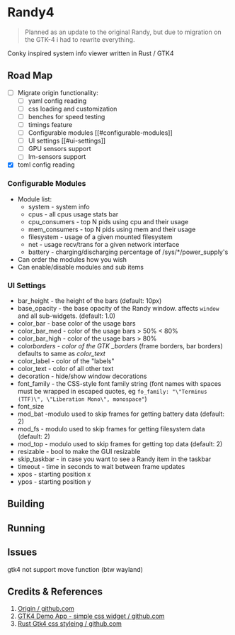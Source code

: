 # Randy4

> Planned as an update to the original Randy, but due to migration on the GTK-4 i had to rewrite everything.

Conky inspired system info viewer written in Rust / GTK4

## Road Map

- [ ] Migrate origin functionality:
  - [ ] yaml config reading
  - [ ] css loading and customization
  - [ ] benches for speed testing
  - [ ] timings feature
  - [ ] Configurable modules [[#configurable-modules]]
  - [ ] UI settings [[#ui-settings]]
  - [ ] GPU sensors support
  - [ ] lm-sensors support
- [x] toml config reading

### Configurable Modules

- Module list:
  - system - system info
  - cpus - all cpus usage stats bar
  - cpu_consumers - top N pids using cpu and their usage
  - mem_consumers - top N pids using mem and their usage
  - filesystem - usage of a given mounted filesystem
  - net - usage recv/trans for a given network interface
  - battery - charging/discharging percentage of /sys/\*/power_supply's
- Can order the modules how you wish
- Can enable/disable modules and sub items

### UI Settings

- bar_height - the height of the bars (default: 10px)
- base_opacity - the base opacity of the Randy window. affects `window` and all sub-widgets. (default: 1.0)
- color_bar - base color of the usage bars
- color_bar_med - color of the usage bars > 50% < 80%
- color_bar_high - color of the usage bars > 80%
- color*borders - color of the GTK \_borders* (frame borders, bar borders) defaults to same as _color_text_
- color_label - color of the "labels"
- color_text - color of all other text
- decoration - hide/show window decorations
- font_family - the CSS-style font family string (font names with spaces must be wrapped in escaped quotes, eg `fo_family: "\"Terminus (TTF)\", \"Liberation Mono\", monospace"`)
- font_size
- mod_bat -modulo used to skip frames for getting battery data (default: 2)
- mod_fs - modulo used to skip frames for getting filesystem data (default: 2)
- mod_top - modulo used to skip frames for getting top data (default: 2)
- resizable - bool to make the GUI resizable
- skip_taskbar - in case you want to see a Randy item in the taskbar
- timeout - time in seconds to wait between frame updates
- xpos - starting position x
- ypos - starting position y

## Building

## Running

## Issues

gtk4 not support move function (btw wayland)

## Credits & References

1. [Origin / github.com](https://github.com/iphands/randy)
2. [GTK4 Demo App - simple css widget / github.com](https://github.com/TakiMoysha/tm-rust-book/tree/main/practice/simple-linux-widget)
3. [Rust Gtk4 css styleing / github.com](https://github.com/jbenner-radham/rust-gtk4-css-styling)
